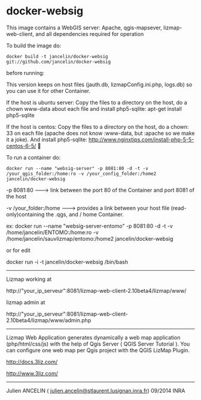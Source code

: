 docker-websig
=============

This image contains a WebGIS server: 
Apache, qgis-mapsever, lizmap-web-client, and all dependencies required for operation


To build the image do:

```
docker build -t jancelin/docker-websig git://github.com/jancelin/docker-websig
```

before running: 

This version keeps on host files (jauth.db, lizmapConfig.ini.php, logs.db) so you can use it for other Container. 

If the host is ubuntu server:
Copy the files to a directory on the host, do a chown www-data about each file and install php5-sqlite: apt-get install php5-sqlite

If the host is centos: Copy the files to a directory on the host, do a chown: 33 on each file (apache does not know :www-data, but :apache so we make it a joke). And install php5-sqlite: http://www.nginxtips.com/install-php-5-5-centos-6-5/


To run a container do:
```
docker run --name "websig-server" -p 8081:80 -d -t -v /your_qgis_folder:/home:ro -v /your_config_folder:/home2 jancelin/docker-websig
```

-p 8081:80 ---> link between the port 80 of the Container and port 8081 of the host

-v /your_folder:/home ---> provides a link between your host file (read-only)containing the .qgs, and / home Container.

ex: docker run --name "websig-server-entomo" -p 8081:80 -d -t -v /home/jancelin/ENTOMO:/home:ro -v /home/jancelin/sauvlizmap/entomo:/home2 jancelin/docker-websig




or for edit 

docker run  -i -t jancelin/docker-websig /bin/bash 

____________________________________________________________________________________

Lizmap working at 

http://"your_ip_serveur":8081/lizmap-web-client-2.10beta4/lizmap/www/

lizmap admin at 

http://"your_ip_serveur":8081/lizmap-web-client-2.10beta4/lizmap/www/admin.php

____________________________________________________________________________________

Lizmap Web Application generates dynamically a web map application (php/html/css/js) with the help of Qgis Server ( QGIS Server Tutorial ). You can configure one web map per Qgis project with the QGIS LizMap Plugin.

http://docs.3liz.com/

http://www.3liz.com/

____________________________________________________________________________________

Julien ANCELIN ( julien.ancelin@stlaurent.lusignan.inra.fr) 09/2014 INRA
